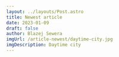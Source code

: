 ```yaml
---
layout: ../layouts/Post.astro
title: Newest article
date: 2023-01-09
draft: false
author: Blazej Sewera
imgUrl: /article-newest/daytime-city.jpg
imgDescription: Daytime city
---
```

